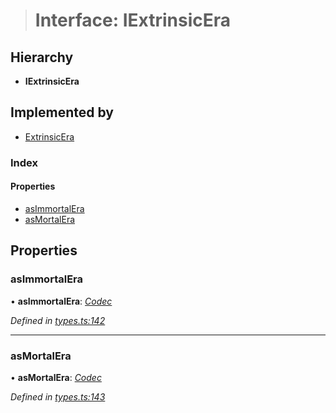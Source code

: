 > # Interface: IExtrinsicEra

## Hierarchy

* **IExtrinsicEra**

## Implemented by

* [ExtrinsicEra](../classes/_type_extrinsicera_.extrinsicera.md)

### Index

#### Properties

* [asImmortalEra](_types_.iextrinsicera.md#asimmortalera)
* [asMortalEra](_types_.iextrinsicera.md#asmortalera)

## Properties

###  asImmortalEra

• **asImmortalEra**: *[Codec](_types_.codec.md)*

*Defined in [types.ts:142](https://github.com/polkadot-js/api/blob/7229a5f/packages/types/src/types.ts#L142)*

___

###  asMortalEra

• **asMortalEra**: *[Codec](_types_.codec.md)*

*Defined in [types.ts:143](https://github.com/polkadot-js/api/blob/7229a5f/packages/types/src/types.ts#L143)*